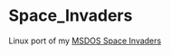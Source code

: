 # Space_Invaders
Linux port of my [MSDOS Space Invaders](https://github.com/AlfredEVOL/Space-Invaders)
